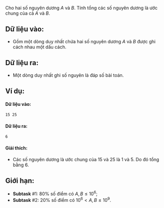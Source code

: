 Cho hai số nguyên dương $A$ và $B$. Tính tổng các số nguyên dương là ước chung của cả $A$ và $B$.

## Dữ liệu vào:
- Gồm một dòng duy nhất chứa hai số nguyên dương $A$ và $B$ được ghi cách nhau một dấu cách.

## Dữ liệu ra:
- Một dòng duy nhất ghi số nguyên là đáp số bài toán.

## Ví dụ:
#### Dữ liệu vào:
```
15 25
```

#### Dữ liệu ra:
```
6
```

#### Giải thích:
- Các số nguyên dương là ước chung của $15$ và $25$ là $1$ và $5$. Do đó tổng bằng $6$.

## Giới hạn:
- **Subtask** $\#1:$ $80\%$ số điểm có $A,B≤10^6$;
- **Subtask** $\#2:$ $20\%$ số điểm có $10^6<A,B≤10^9$.